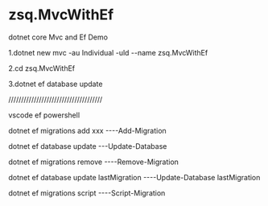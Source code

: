 # zsq.MvcWithEf
dotnet core Mvc and Ef Demo


1.dotnet new mvc -au Individual -uld --name zsq.MvcWithEf

2.cd zsq.MvcWithEf

3.dotnet ef database update

/////////////////////////////////////

vscode ef powershell

dotnet ef migrations add xxx ----Add-Migration

dotnet ef database update	---Update-Database

dotnet ef migrations remove	----Remove-Migration

dotnet ef database update lastMigration	----Update-Database lastMigration

dotnet ef migrations script ----Script-Migration

